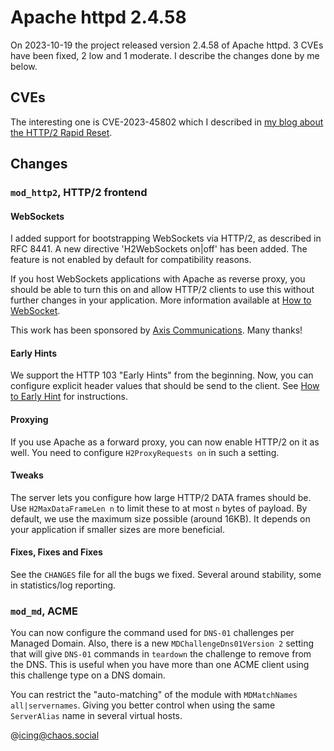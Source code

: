 # Apache httpd 2.4.58

On 2023-10-19 the project released version 2.4.58 of Apache httpd. 
3 CVEs have been fixed, 2 low and 1 moderate. I describe the changes
done by me below.

## CVEs

The interesting one is CVE-2023-45802 which I described in 
[my blog about the HTTP/2 Rapid Reset](./h2-rapid-reset.md).

## Changes

### `mod_http2`, HTTP/2 frontend

#### WebSockets

I added support for bootstrapping WebSockets via HTTP/2, as described in RFC 8441. A new directive 'H2WebSockets on|off' has been added. The feature is not enabled by default for compatibility reasons.

If you host WebSockets applications with Apache as reverse proxy, you should be able to turn this on and allow HTTP/2 clients to use this without further changes in your application. More information available at [How to WebSocket](https://github.com/icing/mod_h2#how-to-websocket).

This work has been sponsored by [Axis Communications](https://www.axis.com/). Many thanks!

#### Early Hints

We support the HTTP 103 "Early Hints" from the beginning. Now, you can configure explicit header values that should be send to the client. See [How to Early Hint](https://github.com/icing/mod_h2#how-to-early-hint) for instructions.

#### Proxying

If you use Apache as a forward proxy, you can now enable HTTP/2 on it as well. You need to configure `H2ProxyRequests on` in such a setting.

#### Tweaks

The server lets you configure how large HTTP/2 DATA frames should be. Use `H2MaxDataFrameLen n` to limit these to at most `n` bytes of payload. By default, we use the maximum size possible (around 16KB). It depends on your application if smaller sizes are more beneficial.

#### Fixes, Fixes and Fixes

See the `CHANGES` file for all the bugs we fixed. Several around stability, some in statistics/log reporting.

### `mod_md`, ACME

You can now configure the command used for `DNS-01` challenges per Managed Domain. Also, there is a new `MDChallengeDns01Version 2` setting that will give `DNS-01` commands in `teardown` the challenge to remove from the DNS. This is useful when you have more than one ACME client using this challenge type on a DNS domain.

You can restrict the "auto-matching" of the module with `MDMatchNames all|servernames`. Giving you better control when using the same `ServerAlias` name in several virtual hosts.


@icing@chaos.social